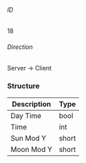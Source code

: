 ###### ID
18

###### Direction
Server -> Client

### Structure
| Description | Type |
|-------------|------|
| Day Time   | bool |
| Time       | int |
| Sun Mod Y  | short |
| Moon Mod Y | short |
